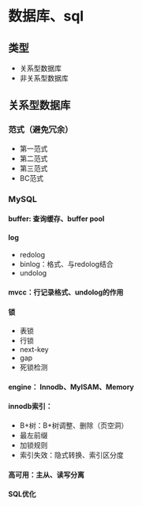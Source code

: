 # 数据库、sql
## 类型
- 关系型数据库
- 非关系型数据库
## 关系型数据库
### 范式（避免冗余）
- 第一范式
- 第二范式
- 第三范式
- BC范式

### MySQL
#### buffer: 查询缓存、buffer pool
#### log
- redolog
- binlog：格式、与redolog结合
- undolog
#### mvcc：行记录格式、undolog的作用
#### 锁
- 表锁
- 行锁
- next-key
- gap
- 死锁检测
#### engine： Innodb、MyISAM、Memory
#### innodb索引：
- B+树：B+树调整、删除（页空洞）
- 最左前缀
- 加锁规则
- 索引失效：隐式转换、索引区分度
#### 高可用：主从、读写分离
#### SQL优化